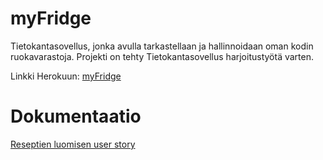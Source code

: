 # myFridge
Tietokantasovellus, jonka avulla tarkastellaan ja hallinnoidaan oman kodin ruokavarastoja. Projekti on tehty Tietokantasovellus harjoitustyötä varten.

Linkki Herokuun: [myFridge](https://tsoha-myfridge.herokuapp.com/)

# Dokumentaatio

[Reseptien luomisen user story](https://github.com/Antsax/myFridge/blob/master/documentation/recipe_user_story.md)
